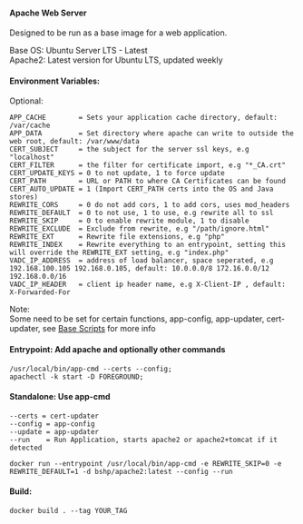 #### Apache Web Server  
Designed to be run as a base image for a web application.    
    
Base OS: Ubuntu Server LTS - Latest    
Apache2: Latest version for Ubuntu LTS, updated weekly    
    
#### Environment Variables:    
    
Optional:    
````
APP_CACHE        = Sets your application cache directory, default: /var/cache
APP_DATA         = Set directory where apache can write to outside the web root, default: /var/www/data
CERT_SUBJECT     = the subject for the server ssl keys, e.g "localhost"
CERT_FILTER      = the filter for certificate import, e.g "*_CA.crt"
CERT_UPDATE_KEYS = 0 to not update, 1 to force update
CERT_PATH        = URL or PATH to where CA Certificates can be found
CERT_AUTO_UPDATE = 1 (Import CERT_PATH certs into the OS and Java stores)
REWRITE_CORS     = 0 do not add cors, 1 to add cors, uses mod_headers
REWRITE_DEFAULT  = 0 to not use, 1 to use, e.g rewrite all to ssl
REWRITE_SKIP     = 0 to enable rewrite module, 1 to disable
REWRITE_EXCLUDE  = Exclude from rewrite, e.g "/path/ignore.html"
REWRITE_EXT      = Rewrite file extensions, e.g "php"
REWRITE_INDEX    = Rewrite everything to an entrypoint, setting this will override the REWRITE_EXT setting, e.g "index.php"
VADC_IP_ADDRESS  = address of load balancer, space seperated, e.g 192.168.100.105 192.168.0.105, default: 10.0.0.0/8 172.16.0.0/12 192.168.0.0/16
VADC_IP_HEADER   = client ip header name, e.g X-Client-IP , default: X-Forwarded-For
````
Note:    
Some need to be set for certain functions, app-config, app-updater, cert-updater, see [Base Scripts](https://github.com/bshp/apache2/tree/master/src/usr/local/bin) for more info
    
#### Entrypoint: Add apache and optionally other commands
````
/usr/local/bin/app-cmd --certs --config;
apachectl -k start -D FOREGROUND;
````
#### Standalone: Use app-cmd    
    --certs = cert-updater
    --config = app-config
    --update = app-updater
    --run    = Run Application, starts apache2 or apache2+tomcat if it detected
````
docker run --entrypoint /usr/local/bin/app-cmd -e REWRITE_SKIP=0 -e REWRITE_DEFAULT=1 -d bshp/apache2:latest --config --run
````
    
#### Build:  
````
docker build . --tag YOUR_TAG
````
    